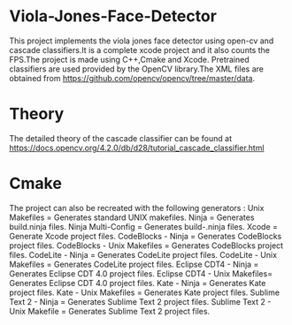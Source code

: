 # Viola-Jones-Face-Detector
This project implements the viola jones face detector using open-cv and cascade classifiers.It is a complete xcode project and it also counts the FPS.The project is made using C++,Cmake and Xcode.
Pretrained classifiers are used provided by the OpenCV library.The XML files are obtained from https://github.com/opencv/opencv/tree/master/data.
# Theory 
The detailed theory of the cascade classifier can be found at https://docs.opencv.org/4.2.0/db/d28/tutorial_cascade_classifier.html
# Cmake
The project can also be recreated with the following generators : 
Unix Makefiles               = Generates standard UNIX makefiles.
  Ninja                        = Generates build.ninja files.
  Ninja Multi-Config           = Generates build-<Config>.ninja files.
  Xcode                        = Generate Xcode project files.
  CodeBlocks - Ninja           = Generates CodeBlocks project files.
  CodeBlocks - Unix Makefiles  = Generates CodeBlocks project files.
  CodeLite - Ninja             = Generates CodeLite project files.
  CodeLite - Unix Makefiles    = Generates CodeLite project files.
  Eclipse CDT4 - Ninja         = Generates Eclipse CDT 4.0 project files.
  Eclipse CDT4 - Unix Makefiles= Generates Eclipse CDT 4.0 project files.
  Kate - Ninja                 = Generates Kate project files.
  Kate - Unix Makefiles        = Generates Kate project files.
  Sublime Text 2 - Ninja       = Generates Sublime Text 2 project files.
  Sublime Text 2 - Unix Makefile = Generates Sublime Text 2 project files.


